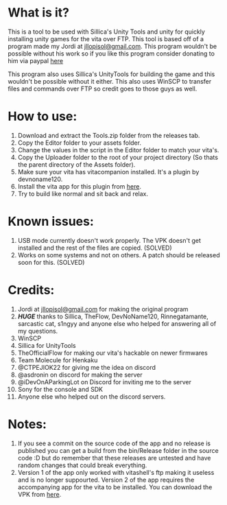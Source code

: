 # What is it?
This is a tool to be used with Sillica's Unity Tools and unity for quickly installing unity games for the vita over FTP.
This tool is based off of a program made my Jordi at jllopisol@gmail.com. This program wouldn't be possible without his work so if you like this program consider donating to him via paypal [here](https://www.paypal.com/cgi-bin/webscr?cmd=_s-xclick&hosted_button_id=RMFDRTBU49E8E)

This program also uses Sillica's UnityTools for building the game and this wouldn't be possible without it either.
This also uses WinSCP to transfer files and commands over FTP so credit goes to those guys as well.

# How to use: 
1. Download and extract the Tools.zip folder from the releases tab.
1. Copy the Editor folder to your assets folder.
1. Change the values in the script in the Editor folder to match your vita's.
1. Copy the Uploader folder to the root of your project directory (So thats the parent directory of the Assets folder).
1. Make sure your vita has vitacompanion installed. It's a plugin by devnoname120.
1. Install the vita app for this plugin from [here](https://github.com/Ibrahim778/Unity-Loader/releases).
1. Try to build like normal and sit back and relax.

# Known issues:
1. USB mode currently doesn't work properly. The VPK doesn't get installed and the rest of the files are copied. (SOLVED)
1. Works on some systems and not on others. A patch should be released soon for this. (SOLVED)

# Credits: 
1. Jordi at jllopisol@gmail.com for making the original program
1. __*HUGE*__ thanks to Sillica, TheFlow, DevNoName120, Rinnegatamante, sarcastic cat, s1ngyy and anyone else who helped for answering all of my questions.
1. WinSCP
1. Sillica for UnityTools
1. TheOfficialFlow for making our vita's hackable on newer firmwares
1. Team Molecule for Henkaku
1. @CTPEJIOK22 for giving me the idea on discord
1. @asdronin on discord for making the server
1. @iDevOnAParkingLot on Discord for inviting me to the server
1. Sony for the console and SDK
1. Anyone else who helped out on the discord servers.

# Notes:
1. If you see a commit on the source code of the app and no release is published you can get a build from the bin/Release folder in the source code :D
but do remember that these releases are untested and have random changes that could break everything.
1. Version 1 of the app only worked with vitashell's ftp making it useless and is no longer suppourted. Version 2 of the app requires the accompanying app for the vita to be installed. You can download the VPK from [here](https://github.com/Ibrahim778/Unity-Loader/releases).
